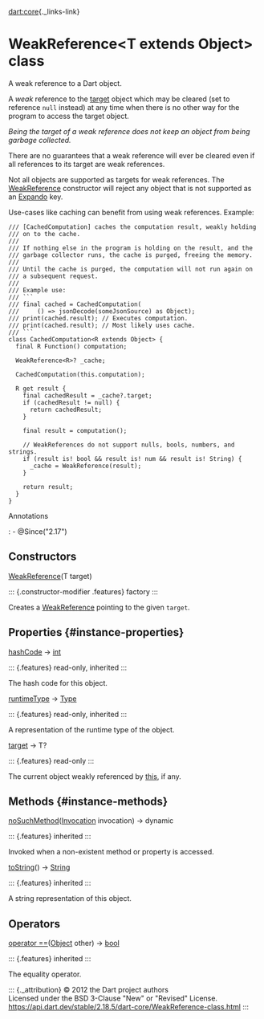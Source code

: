 [dart:core](../dart-core/dart-core-library){._links-link}

WeakReference\<T extends Object\> class
=======================================

A weak reference to a Dart object.

A *weak* reference to the [target](weakreference/target) object which
may be cleared (set to reference `null` instead) at any time when there
is no other way for the program to access the target object.

*Being the target of a weak reference does not keep an object from being
garbage collected.*

There are no guarantees that a weak reference will ever be cleared even
if all references to its target are weak references.

Not all objects are supported as targets for weak references. The
[WeakReference](weakreference-class) constructor will reject any object
that is not supported as an [Expando](expando-class) key.

Use-cases like caching can benefit from using weak references. Example:

``` {.language-dart data-language="dart"}
/// [CachedComputation] caches the computation result, weakly holding
/// on to the cache.
///
/// If nothing else in the program is holding on the result, and the
/// garbage collector runs, the cache is purged, freeing the memory.
///
/// Until the cache is purged, the computation will not run again on
/// a subsequent request.
///
/// Example use:
/// ```
/// final cached = CachedComputation(
///     () => jsonDecode(someJsonSource) as Object);
/// print(cached.result); // Executes computation.
/// print(cached.result); // Most likely uses cache.
/// ```
class CachedComputation<R extends Object> {
  final R Function() computation;

  WeakReference<R>? _cache;

  CachedComputation(this.computation);

  R get result {
    final cachedResult = _cache?.target;
    if (cachedResult != null) {
      return cachedResult;
    }

    final result = computation();

    // WeakReferences do not support nulls, bools, numbers, and strings.
    if (result is! bool && result is! num && result is! String) {
      _cache = WeakReference(result);
    }

    return result;
  }
}
```

Annotations

:   -   \@Since(\"2.17\")

Constructors
------------

[WeakReference](weakreference/weakreference)(T target)

::: {.constructor-modifier .features}
factory
:::

Creates a [WeakReference](weakreference-class) pointing to the given
`target`.

Properties {#instance-properties}
----------

[hashCode](object/hashcode) → [int](int-class)

::: {.features}
read-only, inherited
:::

The hash code for this object.

[runtimeType](object/runtimetype) → [Type](type-class)

::: {.features}
read-only, inherited
:::

A representation of the runtime type of the object.

[target](weakreference/target) → T?

::: {.features}
read-only
:::

The current object weakly referenced by [this](weakreference-class), if
any.

Methods {#instance-methods}
-------

[noSuchMethod](object/nosuchmethod)([Invocation](invocation-class)
invocation) → dynamic

::: {.features}
inherited
:::

Invoked when a non-existent method or property is accessed.

[toString](object/tostring)() → [String](string-class)

::: {.features}
inherited
:::

A string representation of this object.

Operators
---------

[operator ==](object/operator_equals)([Object](object-class) other) →
[bool](bool-class)

::: {.features}
inherited
:::

The equality operator.

::: {._attribution}
© 2012 the Dart project authors\
Licensed under the BSD 3-Clause \"New\" or \"Revised\" License.\
<https://api.dart.dev/stable/2.18.5/dart-core/WeakReference-class.html>
:::
